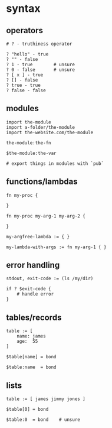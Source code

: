 # syntax

## operators
```
# ? - truthiness operator

? "hello" - true
? "" - false
? 1 - true        # unsure
? 0 - false       # unsure
? [ x ] - true
? [] - false
? true - true
? false - false
```

## modules

```
import the-module
import a-folder/the-module
import the-website.com/the-module

the-module:the-fn

$the-module:the-var

# export things in modules with `pub`
```

## functions/lambdas
```
fn my-proc {

}

fn my-proc my-arg-1 my-arg-2 {

}

my-argfree-lambda := { }

my-lambda-with-args := fn my-arg-1 { }

```

## error handling
```
stdout, exit-code := (ls /my/dir)

if ? $exit-code {
    # handle error
}
```

## tables/records
```
table := [
    name: james
    age:  55
]

$table[name] = bond

$table:name  = bond
```

## lists
```
table := [ james jimmy jones ]

$table[0] = bond

$table:0  = bond    # unsure
```
